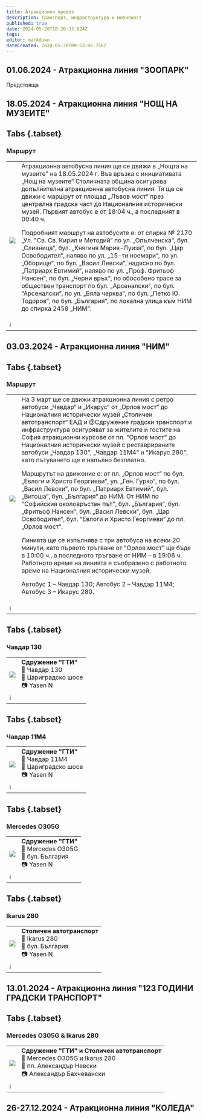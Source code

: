```yaml
---
title: Атракционен превоз
description: Транспорт, инфраструктура и мобилност
published: true
date: 2024-05-28T10:20:33.824Z
tags: 
editor: markdown
dateCreated: 2024-05-28T09:53:06.756Z
---
```






## 01.06.2024 - Атракционна линия "ЗООПАРК" 

Предстояща


## 18.05.2024 - Атракционна линия "НОЩ НА МУЗЕИТЕ"
## Tabs {.tabset}


### Маршрут
<!--следващ пост--> 
<div class="table-responsive"><table style="width:100%"><tr>
<td><img src="https://scontent-sof1-2.xx.fbcdn.net/v/t39.30808-6/441064116_861739162635671_4518205150119309166_n.jpg?_nc_cat=103&ccb=1-7&_nc_sid=5f2048&_nc_ohc=tBFbTtg0wvEQ7kNvgFxrh75&_nc_ht=scontent-sof1-2.xx&oh=00_AYC2BP5zHYosYm4XBlo_TmZ0YZ0OHyipfT-FrxlUHhAstA&oe=665B768E"></td>
<td>Атракционна автобусна линия ще се движи в „Нощта на музеите" на 18.05.2024 г.
Във връзка с инициативата „Нощ на музеите“ Столичната община осигурява допълнителна атракционна автобусна линия. Тя ще се движи с маршрут от площад „Лъвов мост“ през централна градска част до Националния исторически музей. Първият автобус е от 18:04 ч., а последният в 00:40 ч.

Подробният маршрут на автобусите е: от спирка № 2170 „Ул. "Св. Св. Кирил и Методий“ по ул. „Опълченска“, бул. „Сливница“, бул. „Княгиня Мария-Луиза“, по бул. „Цар Освободител“, наляво по ул. „15-ти ноември“, по ул. „Оборище“, по бул. „Васил Левски“, надясно по бул. „Патриарх Евтимий“, наляво по ул. „Проф. Фритьоф Нансен“, по бул. „Черни връх“, по обособено трасе за обществен транспорт по бул. „Арсеналски“, по бул. “Арсеналски“, по ул. „Бяла черква“, по бул. „Петко Ю. Тодоров“, по бул. „България“, по локална улица към НИМ до спирка 2458 „НИМ“.
</td></tr>
  <td colspan=2 >ℹ️ </td></table></div>
  

  
  

## 03.03.2024 - Атракционна линия "НИМ"
## Tabs {.tabset}


### Маршрут
<!--следващ пост--> 
<div class="table-responsive"><table style="width:100%"><tr>
<td><img src="https://scontent-sof1-1.xx.fbcdn.net/v/t39.30808-6/430614194_816957903780464_6329628330879867263_n.jpg?_nc_cat=106&ccb=1-7&_nc_sid=5f2048&_nc_ohc=x56Jmnx5WZ4Q7kNvgF6bTQ-&_nc_ht=scontent-sof1-1.xx&oh=00_AYBvlI1ElYSLC2raaSC5ET7DoaWI9p4oEeS8jLS_QRsDaQ&oe=665B8802"></td>
<td>На 3 март ще се движи атракционна линия с ретро автобуси „Чавдар“ и „Икарус“ от „Орлов мост“ до Националния исторически музей
„Столичен автотранспорт“ ЕАД и @Сдружение градски транспорт и инфраструктура осигуряват за жителите и гостите на София атракционни курсове от пл. "Орлов мост" до Националния исторически музей с реставрираните автобуси „Чавдар 130“, „Чавдар 11М4“ и "Икарус 280", като пътуването ще е напълно безплатно.

Маршрутът на движение е: от пл. „Орлов мост“ по бул. „Евлоги и Христо Георгиеви“, ул. „Ген. Гурко“, по бул. „Васил Левски“, по бул. „Патриарх Евтимий“, бул. „Витоша“, бул. „България“ до НИМ. От НИМ по "Софийския околовръстен път", бул. „България“, бул. „Фритьоф Нансен“, бул. „Васил Левски“, бул. „Цар Освободител“, бул. “Евлоги и Христо Георгиеви“ до пл. „Орлов мост“.

Линията ще се изпълнява с три автобуса на всеки 20 минути, като първото тръгване от "Орлов мост" ще бъде в 10:00 ч., а последното тръгване от НИМ – в 19:06 ч. Работното време на линията е съобразено с работното време на Националния исторически музей.

Автобус 1 – Чавдар 130;
Автобус 2 – Чавдар 11М4;
Автобус 3 – Икарус 280.</td></tr>
  <td colspan=2 >ℹ️ </td></table></div>

## Tabs {.tabset}
### Чавдар 130
<!--следващ пост--> 
<div class="table-responsive"><table style="width:100%"><tr>
<td><img src="https://scontent-sof1-1.xx.fbcdn.net/v/t39.30808-6/431543534_425400899989134_658167315018838318_n.jpg?_nc_cat=101&ccb=1-7&_nc_sid=5f2048&_nc_ohc=MFjJq2DK_1QQ7kNvgFj7F6D&_nc_ht=scontent-sof1-1.xx&oh=00_AYAI2qsKBF82V0FhXERqesDmmyrsQxVKT559kugmvy8Akg&oe=665B8F9C"></td>
<td><b>Сдружение "ГТИ"</b><br> 🚌 <a href=""> </a>Чавдар 130 <br>📌 Цариградско шосе<br> 📷 Yasen N</td></tr>
  <td colspan=2 >ℹ️ </td></table></div>
  
## Tabs {.tabset}
### Чавдар 11М4
<!--следващ пост--> 
<div class="table-responsive"><table style="width:100%"><tr>
<td><img src="https://scontent-sof1-1.xx.fbcdn.net/v/t39.30808-6/431095821_425400906655800_3309077172402790218_n.jpg?_nc_cat=108&ccb=1-7&_nc_sid=5f2048&_nc_ohc=uqwDkogSojYQ7kNvgGcsEky&_nc_ht=scontent-sof1-1.xx&oh=00_AYCHP41jt3kwBqxt2MxidxzTOTZc8ofpFQXn0VRTb6SG6w&oe=665B8031"></td>
<td><b>Сдружение "ГТИ"</b><br> 🚌 <a href=""> </a>Чавдар 11М4 <br>📌 Цариградско шосе<br> 📷 Yasen N</td></tr>
  <td colspan=2 >ℹ️ </td></table></div>

## Tabs {.tabset}
### Mercedes O305G
<!--следващ пост--> 
<div class="table-responsive"><table style="width:100%"><tr>
<td><img src="https://scontent-sof1-1.xx.fbcdn.net/v/t39.30808-6/431170833_425400843322473_4802085504909571768_n.jpg?_nc_cat=101&ccb=1-7&_nc_sid=5f2048&_nc_ohc=u8E1IV3SPeQQ7kNvgHft539&_nc_ht=scontent-sof1-1.xx&oh=00_AYA0y1NKBjrvL_X_Gf7a_U791kp6XSdHF5PtjJSJ4brH8A&oe=665B7A4A"></td>
<td><b>Сдружение "ГТИ"</b><br> 🚌 <a href=""> </a>Mercedes O305G <br>📌 бул. България<br> 📷 Yasen N</td></tr>
  <td colspan=2 >ℹ️ </td></table></div>


## Tabs {.tabset}
### Ikarus 280
<!--следващ пост--> 
<div class="table-responsive"><table style="width:100%"><tr>
<td><img src="https://scontent-sof1-2.xx.fbcdn.net/v/t39.30808-6/431081161_425400869989137_1946556866869295225_n.jpg?_nc_cat=103&ccb=1-7&_nc_sid=5f2048&_nc_ohc=kXaQIpXh6mEQ7kNvgHGacCB&_nc_ht=scontent-sof1-2.xx&oh=00_AYCxZ_xlVqqU4_220ThoO0z6i5WoDPB84fttsLEtzqN9yA&oe=665B70BD
"></td>
<td><b>Столичен автотранспорт</b><br> 🚌 <a href=""> </a>Ikarus 280 <br>📌 бул. България<br> 📷 Yasen N</td></tr>
  <td colspan=2 >ℹ️ </td></table></div>  
  


 ## 13.01.2024 - Атракционна линия "123 ГОДИНИ ГРАДСКИ ТРАНСПОРТ"

## Tabs {.tabset}
### Mercedes O305G & Ikarus 280
<!--следващ пост--> 
<div class="table-responsive"><table style="width:100%"><tr>
<td><img src="https://scontent-sof1-1.xx.fbcdn.net/v/t39.30808-6/419894834_395117076350850_1856229116051439067_n.jpg?_nc_cat=108&ccb=1-7&_nc_sid=5f2048&_nc_ohc=CP0WXvJe1KwQ7kNvgHcLPIl&_nc_ht=scontent-sof1-1.xx&oh=00_AYDf5KmEQjZRXJGAdErJ31fPU74i7M489HDJBVi_5M7HVw&oe=665B8BF7"></td>
<td><b>Сдружение "ГТИ" и Столичен автотранспорт</b><br> 🚌 <a href="/bg/public-transport/fleet-list/2003-Mercedes-O345-Conecto-G"> </a>Mercedes O305G и Ikarus 280 <br>📌 пл. Александър Невски<br> 📷 Александър Бахчевански
</td></tr>
  <td colspan=2 >ℹ️ </td></table></div>
  
  




## 26-27.12.2024 - Атракционна линия "КОЛЕДА"

<!--следващ пост--> 
